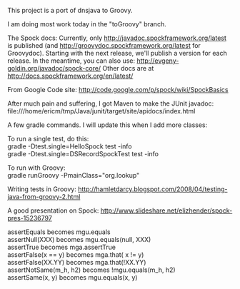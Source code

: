 This project is a port of dnsjava to Groovy.   

I am doing most work today in the "toGroovy" branch.

The Spock docs: Currently, only http://javadoc.spockframework.org/latest is published (and http://groovydoc.spockframework.org/latest for Groovydoc). Starting with the next release, we'll publish a version for each release. In the meantime, you can also use: http://evgeny-goldin.org/javadoc/spock-core/ Other docs are at http://docs.spockframework.org/en/latest/   

From Google Code site: http://code.google.com/p/spock/wiki/SpockBasics    

After much pain and suffering, I got Maven to make the JUnit javadoc:  
file:///home/ericm/tmp/Java/junit/target/site/apidocs/index.html  

A few gradle commands. I will update this when I add more classes:    

To run a single test, do this:  
gradle -Dtest.single=HelloSpock test -info   
gradle -Dtest.single=DSRecordSpockTest test -info  
   

To run with Groovy:   
gradle runGroovy -PmainClass="org.lookup"    
    

Writing tests in Groovy: http://hamletdarcy.blogspot.com/2008/04/testing-java-from-groovy-2.html   

A good presentation on Spock: http://www.slideshare.net/elizhender/spock-pres-15236797    

assertEquals becomes mgu.equals  
assertNull(XXX) becomes mgu.equals(null, XXX)   
assertTrue becomes mga.assertTrue   
assertFalse(x == y) becomes mga.that( x != y)    
assertFalse(XX.YY) becomes mga.that(!XX.YY)   
assertNotSame(m_h, h2) becomes !mgu.equals(m_h, h2)    
assertSame(x, y) becomes mgu.equals(x, y)    

